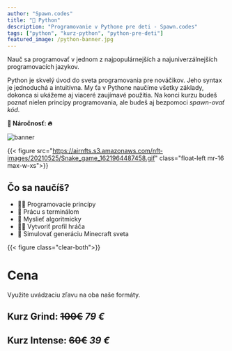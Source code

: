 ```yaml
---
author: "Spawn.codes"
title: "🐍 Python"
description: "Programovanie v Pythone pre deti - Spawn.codes"
tags: ["python", "kurz-python", "python-pre-deti"]
featured_image: /python-banner.jpg
---
```


Nauč sa programovať v jednom z najpopulárnejších a najuniverzálnejších programovacích jazykov.

<!--more-->

Python je skvelý úvod do sveta programovania pre nováčikov. Jeho syntax je jednoduchá a intuitívna. My ťa v Pythone naučíme všetky základy, dokonca si ukážeme aj viaceré zaujímavé použitia. Na konci kurzu budeš poznať nielen princípy programovania, ale budeš aj bezpomoci *spawn-ovať kód*.

**🚧 Náročnosť: 🔥**

![banner](/python-banner.jpg)

{{< figure src="https://airnfts.s3.amazonaws.com/nft-images/20210525/Snake_game_1621964487458.gif" class="float-left mr-16 max-w-xs">}}

## Čo sa naučíš?
- 👨‍💻 Programovacie princípy
- 💠 Prácu s terminálom
- 🧠 Myslieť algoritmicky
- 🧙‍♂️ Vytvoriť profil hráča
- 🧊 Simulovať generáciu Minecraft sveta

{{< figure class="clear-both">}}

# Cena
Využite uvádzaciu zľavu na oba naše formáty.
## Kurz Grind:   ~~100€~~  *79 €*
## Kurz Intense: ~~60€~~  *39 €*
